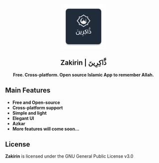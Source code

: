 <div align="center">
  <a href="https://github.com/DevBlooming/zakirin/">
    <img
      src="https://github.com/DevBlooming/zakirin/blob/main/assets/images/logo/curved-144.webp?raw=true"
      alt="Zakirin"
      height="144"
    />
  </a>
  <h2>
    <strong>
      Zakirin  |  ذَّاكِرِينَ
    </strong>
  </h2>
  <b>
    Free. Cross-platform. Open source Islamic App to remember Allah.
  </b>
</div>

## Main Features

- **Free and Open-source**
- **Cross-platform support**
- **Simple and light**
- **Elegant UI**
- **Azkar**
- **More features will come soon...**

## License

**Zakirin** is licensed under the GNU General Public License v3.0
